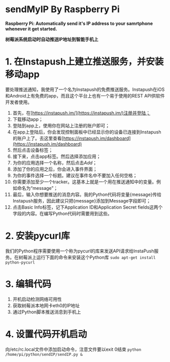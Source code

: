 sendMyIP By Raspberry Pi
===============

**Raspberry Pi: Automatically send it's IP address to your samrtphone whenever it get started.**

**树莓派系统启动时自动推送IP地址到智能手机上**

# 1. 在Instapush上建立推送服务，并安装移动app

要处理推送通知，我使用了一个名为Instapush的免费推送服务。Instapush在iOS和Android上有免费的app，而且这个平台上也有一个易于使用的REST API供软件开发者使用。

1. 首先，在[https://instapush.im/](https://instapush.im/)注册并登陆；
2. 下载移动app；
3. 登陆到app上，使用你在网站上注册的账户即可；
4. 在app上登陆后，你会发现控制面板中已经显示你的设备已连接到Instapush的账户上了。去这里查看[https://instapush.im/dashboard](https://instapush.im/dashboard)
5. 然后点击设备标签；
6. 接下来，点击app标签。然后选择添加应用；
7. 为你的应用选择一个名称，然后点击*Add*；
8. 添加了你的应用之后，你会进入事件界面；
9. 为你的事件选择一个标题。建议在事件名中不要加入任何空格；
10. 你需要添加至少一个tracker。这基本上就是一个用在推送通知中的变量。例如命名为“message”；
11. 最后，输入你想要推送的消息内容。我的Python代码将变量{message}传给Instapush服务，因此建议只把{message}添加到Message字段即可；
12. 点击Basic Info标签，记下Application ID和Application Secret fields这两个字段的内容。在编写Python代码时需要用到这些。

# 2. 安装pycurl库

我们的Python程序需要使用一个称为pycurl的库来发送API请求给InstaPush服务。在树莓派上运行下面的命令来安装这个Python库
`sudo apt-get install python-pycurl`

# 3. 编辑代码

1. 开机启动检测网络可用性
2. 获取树莓派本地网卡eth0的IP地址
3. 通过Python脚本推送消息到手机上

# 4. 设置代码开机启动

向/etc/rc.local文件中添加启动命令，注意文件要以exit 0结束
`python /home/pi/python/sendIP/sendIP.py &`


